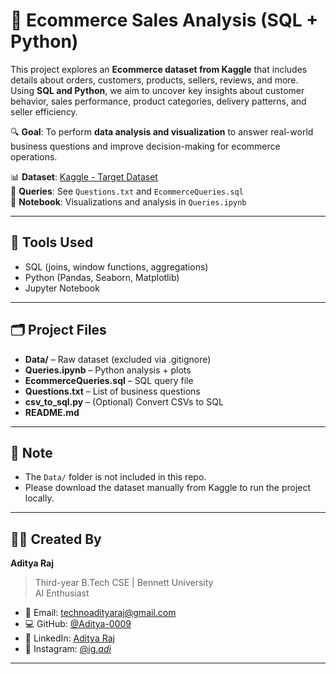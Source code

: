 # 🛒 Ecommerce Sales Analysis (SQL + Python)

This project explores an **Ecommerce dataset from Kaggle** that includes details about orders, customers, products, sellers, reviews, and more.  
Using **SQL and Python**, we aim to uncover key insights about customer behavior, sales performance, product categories, delivery patterns, and seller efficiency.

🔍 **Goal**: To perform **data analysis and visualization** to answer real-world business questions and improve decision-making for ecommerce operations.

📊 **Dataset**: [Kaggle - Target Dataset](https://www.kaggle.com/datasets/devarajv88/target-dataset)  
📁 **Queries**: See `Questions.txt` and `EcommerceQueries.sql`  
📓 **Notebook**: Visualizations and analysis in `Queries.ipynb`

---

## 🔧 Tools Used

- SQL (joins, window functions, aggregations)
- Python (Pandas, Seaborn, Matplotlib)
- Jupyter Notebook

---

## 🗂️ Project Files

- **Data/** – Raw dataset (excluded via .gitignore)
- **Queries.ipynb** – Python analysis + plots
- **EcommerceQueries.sql** – SQL query file
- **Questions.txt** – List of business questions
- **csv_to_sql.py** – (Optional) Convert CSVs to SQL
- **README.md**

---

## 📌 Note

- The `Data/` folder is not included in this repo.
- Please download the dataset manually from Kaggle to run the project locally.

---

## 👨‍💻 Created By

**Aditya Raj**  
> Third-year B.Tech CSE | Bennett University  
> AI Enthusiast

- 📧 Email: [technoadityaraj@gmail.com](mailto:technoadityaraj@gmail.com)  
- 💻 GitHub: [@Aditya-0009](https://github.com/Aditya-0009)  
- 👔 LinkedIn: [Aditya Raj](https://www.linkedin.com/in/aditya-raj-0009/)  
- 📸 Instagram: [@ig._adi_](https://www.instagram.com/ig._adi_/)

---
